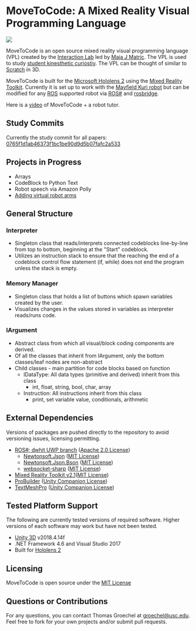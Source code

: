 # MoveToCode: A Mixed Reality Visual Programming Language
![](https://zenodo.org/badge/228872749.svg)

MoveToCode is an open source mixed reality visual programming language (VPL) created by the [Interaction Lab](http://robotics.usc.edu/interaction/) led by [Maja J Matric](https://robotics.usc.edu/~maja/index.html). The VPL is used to study [student kinesthetic curiostiy](https://tgroechel.github.io/kin_cur.html).  The VPL can be thought of similar to [Scratch](https://scratch.mit.edu/) in 3D. 

MoveToCode is built for the [Microsoft Hololens 2](https://www.microsoft.com/en-us/hololens/hardware) using the [Mixed Reality Toolkit](https://github.com/microsoft/MixedRealityToolkit-Unity). Currently it is set up to work with the [Mayfield Kuri robot](https://www.heykuri.com/explore-kuri/) but can be modified for any [ROS](https://www.ros.org/) supported robot via [ROS#](https://github.com/siemens/ros-sharp) and [rosbridge](http://wiki.ros.org/rosbridge_suite).

Here is a [video](https://www.youtube.com/watch?v=s7udZXa2wEw) of MoveToCode + a robot tutor.

## Study Commits
Currently the study commit for all papers: [0765f1d1ab46373f1bc1be90d9d5b07fafc2a533](https://github.com/interaction-lab/MoveToCode/commit/0765f1d1ab46373f1bc1be90d9d5b07fafc2a533)

## Projects in Progress
- Arrays
- CodeBlock to Python Text
- Robot speech via Amazon Polly
- [Adding virtual robot arms](https://github.com/interaction-lab/KuriAugmentedRealityArmsPublic)

## General Structure

### Interpreter
- Singleton class that reads/interprets connected codeblocks line-by-line from top to bottom, beginning at the "Start" codeblock.
- Utilizes an instruction stack to ensure that the reaching the end of a codeblock control flow statement (if, while) does not end the program unless the stack is empty.

### Memory Manager
- Singleton class that holds a list of buttons which spawn variables created by the user.
- Visualizes changes in the values stored in variables as interpreter reads/runs code.

### IArgument
- Abstract class from which all visual/block coding components are derived.
- Of all the classes that inherit from IArgument, only the bottom classes/leaf nodes are non-abstract
- Child classes - main partition for code blocks based on function
    - IDataType: All data types (primitive and derived) inherit from this class
        - int, float, string, bool, char, array
    - Instruction: All instructions inherit from this class
        - print, set variable value, conditionals, arithmetic


## External Dependencies
Versions of packages are pushed directly to the repository to avoid versioning issues, licensing permitting.
- [ROS#; dwhit UWP branch](https://github.com/dwhit/ros-sharp/commit/4ccf45fc94827132397afeaa210afc01834d1dec) ([Apache 2.0 License](http://www.apache.org/licenses/LICENSE-2.0))
    - [Newtonsoft.Json](https://github.com/JamesNK/Newtonsoft.Json) ([MIT License](https://en.wikipedia.org/wiki/MIT_License))
    - [Newtonsoft.Json.Bson](https://github.com/JamesNK/Newtonsoft.Json.Bson) ([MIT License](https://en.wikipedia.org/wiki/MIT_License))
    - [websocket-sharp](https://github.com/sta/websocket-sharp) ([MIT License](https://en.wikipedia.org/wiki/MIT_License))
- [Mixed Reality Toolkit v2.1](https://github.com/microsoft/MixedRealityToolkit-Unity)([MIT License](https://en.wikipedia.org/wiki/MIT_License))
- [ProBuilder](https://github.com/Unity-Technologies/com.unity.probuilder) ([Unity Companion License](https://unity3d.com/legal/licenses/Unity_Companion_License))
- [TextMeshPro](https://docs.unity3d.com/Packages/com.unity.textmeshpro@2.0/manual/index.html) ([Unity Companion License](https://unity3d.com/legal/licenses/Unity_Companion_License))

## Tested Platform Support
The following are currently tested versions of required software. Higher versions of each software may work but have not been tested.
- [Unity 3D](https://github.com/siemens/ros-sharp/tree/master/Unity3D) v2018.4.14f
- .NET Framework 4.6 and Visual Studio 2017
- Built for [Hololens 2](https://www.microsoft.com/en-us/hololens/hardware)

## Licensing
MoveToCode is open source under the [MIT License](https://en.wikipedia.org/wiki/MIT_License)


## Questions or Contributions
For any questions, you can contact Thomas Groechel at groechel@usc.edu. Feel free to fork for your own projects and/or submit pull requests.